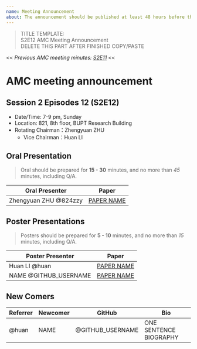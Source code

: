 ```yaml
---
name: Meeting Announcement
about: The announcement should be published at least 48 hours before the meeting, and the minutes should be published no more than 48 hours after the meeting.
---
```

> TITLE TEMPLATE:  
> S2E12 AMC Meeting Announcement  
> DELETE THIS PART AFTER FINISHED COPY/PASTE

<< _Previous AMC meeting minutes: [S2E11](https://ai-ml.club/events/seminar-meeting-minutes-2-11/)_ <<

# AMC meeting announcement

## Session 2 Episodes 12 (S2E12)

- Date/Time: 7-9 pm, Sunday
- Location: 821, 8th floor, BUPT Research Building
- Rotating Chairman：Zhengyuan ZHU
  - Vice Chairman：Huan LI

## Oral Presentation

> Oral should be prepared for **15 - 30** minutes, and no more than _45_ minutes, including Q/A.

| Oral Presenter | Paper |
| -------------- | ----- |
| Zhengyuan ZHU @824zzy | [PAPER NAME](https://arxiv.org/PAPER_URL) |

## Poster Presentations

> Posters should be prepared for **5 - 10** minutes, and no more than _15_ minutes, including Q/A.

| Poster Presenter | Paper |
| ---------------- | ----- |
| Huan LI @huan | [PAPER NAME](https://arxiv.org/PAPER_URL) |
| NAME @GITHUB_USERNAME | [PAPER NAME](https://arxiv.org/PAPER_URL) |

## New Comers

| Referrer | Newcomer | GitHub | Bio |
| -------- | -------- | ------ | --- |
| @huan | NAME | @GITHUB_USERNAME | ONE SENTENCE BIOGRAPHY |
